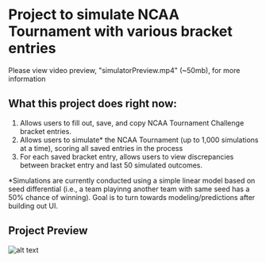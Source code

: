 # Project to simulate NCAA Tournament with various bracket entries
Please view video preview, "simulatorPreview.mp4" (~50mb), for more information

## What this project does right now:
1. Allows users to fill out, save, and copy NCAA Tournament Challenge bracket entries.
2. Allows users to simulate\* the NCAA Tournament (up to 1,000 simulations at a time), scoring all saved entries in the process
3. For each saved bracket entry, allows users to view discrepancies between bracket entry and last 50 simulated outcomes.

 
\*Simulations are currently conducted using a simple linear model based on seed differential (i.e., a team playinng another team with same seed has a 50% chance of winning). Goal is to turn towards modeling/predictions after building out UI.

## Project Preview
![alt text](https://github.com/kevniu95/BracketSimulatorProject/blob/main/gifs/fillme1.gif "Logo Title Text 1")

